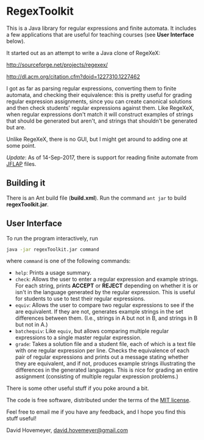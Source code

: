 # RegexToolkit

This is a Java library for regular expressions and finite automata.
It includes a few applications that are useful for teaching
courses (see **User Interface** below).

It started out as an attempt to write a Java clone of RegeXeX:

http://sourceforge.net/projects/regexex/

http://dl.acm.org/citation.cfm?doid=1227310.1227462

I got as far as parsing regular expressions, converting them to finite
automata, and checking their equivalence: this is pretty useful for
grading regular expression assignments, since you can create
canonical solutions and then check students' regular expressions
against them.  Like RegeXeX, when regular expressions don't match
it will construct examples of strings that should be generated but
aren't, and strings that shouldn't be generated but are.

Unlike RegeXeX, there is no GUI, but I might get around to adding one
at some point.

*Update*: As of 14-Sep-2017, there is support for reading finite
automate from [JFLAP](http://www.jflap.org/) files.

## Building it

There is an Ant build file (**build.xml**).  Run the command `ant jar` to build **regexToolkit.jar**.

## User Interface

To run the program interactively, run

```bash
java -jar regexToolkit.jar command
```

where `command` is one of the following commands:

* `help`: Prints a usage summary.
* `check`: Allows the user to enter a regular expression
  and example strings.  For each string, prints **ACCEPT** or
  **REJECT** depending on whether it is or isn't in the language
  generated by the regular expression.  This is useful for students
  to use to test their regular expressions.
* `equiv`: Allows the user to compare
  two regular expressions to see if the are equivalent.
  If they are not, generates example strings in the
  set differences between them.  (I.e., strings in A but not in B,
  and strings in B but not in A.)
* `batchequiv`: Like `equiv`, but allows comparing multiple
  regular expressions to a single master regular expression.
* `grade`: Takes a solution file and a student file, each of
  which is a text file with one regular expression per line.
  Checks the equivalence of each pair of regular expressions
  and prints out a message stating whether they are equivalent,
  and if not, produces example strings illustrating the differences
  in the generated languages.  This is nice for grading
  an entire assignment (consisting of multiple regular expression
  problems.)

There is some other useful stuff if you poke around a bit.

The code is free software, distributed under the terms of the
[MIT license](http://opensource.org/licenses/MIT).

Feel free to email me if you have any feedback, and I hope you find this
stuff useful!

David Hovemeyer, <david.hovemeyer@gmail.com>
